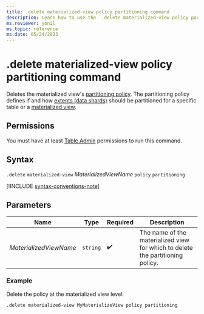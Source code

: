 ```yaml
---
title: .delete materialized-view policy partitioning command
description: Learn how to use the `.delete materialized-view policy partitioning` command to delete a materialized view's partitioning policy.
ms.reviewer: yonil
ms.topic: reference
ms.date: 05/24/2023
---
```

# .delete materialized-view policy partitioning command

Deletes the materialized view's [partitioning policy](partitioning-policy.md). The partitioning policy defines if and how [extents (data shards)](../management/extents-overview.md) should be partitioned for a specific table or a [materialized view](materialized-views/materialized-view-overview.md).

## Permissions

You must have at least [Table Admin](access-control/role-based-access-control.md) permissions to run this command.

## Syntax

`.delete` `materialized-view` *MaterializedViewName* `policy` `partitioning`

[!INCLUDE [syntax-conventions-note](../includes/syntax-conventions-note.md)]

## Parameters

|Name|Type|Required|Description|
|--|--|--|--|
|*MaterializedViewName*| `string` | :heavy_check_mark:|The name of the materialized view for which to delete the partitioning policy.|

### Example

Delete the policy at the materialized view level:

```kusto
.delete materialized-view MyMaterializeView policy partitioning 
```

